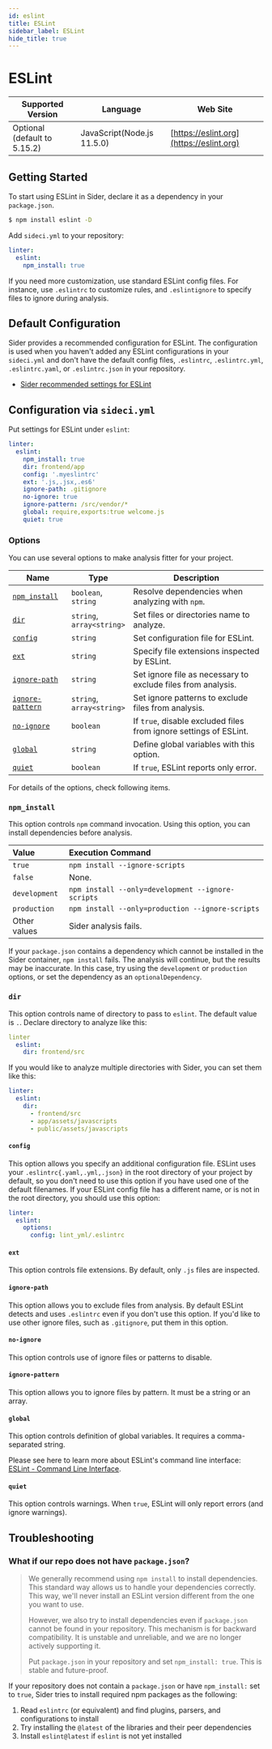 ```yaml
---
id: eslint
title: ESLint
sidebar_label: ESLint
hide_title: true
---
```


# ESLint

| Supported Version | Language | Web Site |
| ----------------- | -------- | -------- |
| Optional (default to 5.15.2) | JavaScript(Node.js 11.5.0) | [https://eslint.org](https://eslint.org) |

## Getting Started

To start using ESLint in Sider, declare it as a dependency in your `package.json`.

```bash
$ npm install eslint -D
```

Add `sideci.yml` to your repository:

```yaml:sideci.yml
linter:
  eslint:
    npm_install: true
```

If you need more customization, use standard ESLint config files. For instance, use `.eslintrc` to customize rules, and `.eslintignore` to specify files to ignore during analysis.

## Default Configuration

Sider provides a recommended configuration for ESLint. The configuration is used when you haven't added any ESLint configurations in your `sideci.yml` and don't have the default config files, `.eslintrc`, `.eslintrc.yml`, `.eslintrc.yaml`, or `.eslintrc.json` in your repository.

* [Sider recommended settings for ESLint](https://github.com/actcat/sideci_config/blob/master/javascript/eslint/eslintrc)

## Configuration via `sideci.yml`

Put settings for ESLint under `eslint`:

```yaml:sideci.yml
linter:
  eslint:
    npm_install: true
    dir: frontend/app
    config: '.myeslintrc'
    ext: '.js,.jsx,.es6'
    ignore-path: .gitignore
    no-ignore: true
    ignore-pattern: /src/vendor/*
    global: require,exports:true welcome.js
    quiet: true
```

### Options

You can use several options to make analysis fitter for your project.

| Name | Type | Description |
| ---- | ---- | ----------- |
| [`npm_install`](#npm_install) | `boolean`,<br />`string` | Resolve dependencies when analyzing with `npm`. |
| [`dir`](#dir) | `string`,<br />`array<string>` | Set files or directories name to analyze. |
| [`config`](#config) | `string` | Set configuration file for ESLint. |
| [`ext`](#ext) | `string` | Specify file extensions inspected by ESLint. |
| [`ignore-path`](#ignore-path) | `string` | Set ignore file as necessary to exclude files from analysis. |
| [`ignore-pattern`](#ignore-pattern) | `string`,<br />`array<string>` | Set ignore patterns to exclude files from analysis. |
| [`no-ignore`](#no-ignore) | `boolean` | If `true`, disable excluded files from ignore settings of ESLint. |
| [`global`](#global) | `string` | Define global variables with this option. |
| [`quiet`](#quiet) | `boolean` | If `true`, ESLint reports only error. |

For details of the options, check following items.

### `npm_install`

This option controls `npm` command invocation. Using this option, you can install dependencies before analysis.

| Value | Execution Command |
| :---- | :---------------- |
| `true` | `npm install --ignore-scripts` |
| `false` | None. |
| `development` | `npm install --only=development --ignore-scripts` |
| `production` | `npm install --only=production --ignore-scripts` |
| Other values | Sider analysis fails. |

If your `package.json` contains a dependency which cannot be installed in the Sider container, `npm install` fails. The analysis will continue, but the results may be inaccurate. In this case, try using the `development` or `production` options, or set the dependency as an `optionalDependency`.

### `dir`

This option controls name of directory to pass to `eslint`. The default value is `.`. Declare directory to analyze like this:

```yaml:sideci.yml
linter
  eslint:
    dir: frontend/src
```

If you would like to analyze multiple directories with Sider, you can set them like this:

```yaml:sideci.yml
linter:
  eslint:
    dir:
      - frontend/src
      - app/assets/javascripts
      - public/assets/javascripts
```

#### `config`

This option allows you specify an additional configuration file. ESLint uses your `.eslintrc{.yaml,.yml,.json}` in the root directory of your project by default, so you don't need to use this option if you have used one of the default filenames. If your ESLint config file has a different name, or is not in the root directory, you should use this option:

```yaml:sideci.yml
linter:
  eslint:
    options:
      config: lint_yml/.eslintrc
```

#### `ext`

This option controls file extensions. By default, only `.js` files are inspected.

#### `ignore-path`

This option allows you to exclude files from analysis. By default ESLint detects and uses `.eslintrc` even if you don't use this option. If you'd like to use other ignore files, such as `.gitignore`, put them in this option.

#### `no-ignore`

This option controls use of ignore files or patterns to disable.

#### `ignore-pattern`

This option allows you to ignore files by pattern. It must be a string or an array.

#### `global`

This option controls definition of global variables. It requires a comma-separated string.

Please see here to learn more about ESLint's command line interface: [ESLint - Command Line Interface](https://eslint.org/docs/user-guide/command-line-interface).

#### `quiet`

This option controls warnings. When `true`, ESLint will only report errors (and ignore warnings).

## Troubleshooting

### What if our repo does not have `package.json`?

> We generally recommend using `npm install` to install dependencies. This standard way allows us to handle your dependencies correctly. This way, we'll never install an ESLint version different from the one you want to use.
>
> However, we also try to install dependencies even if `package.json` cannot be found in your repository. This mechanism is for backward compatibility. It is unstable and unreliable, and we are no longer actively supporting it.
>
> Put `package.json` in your repository and set  `npm_install: true`. This is stable and future-proof.

If your repository does not contain a `package.json` or have `npm_install:` set to `true`, Sider tries to install required npm packages as the following:

1. Read `eslintrc` \(or equivalent\) and find plugins, parsers, and configurations to install
2. Try installing the `@latest` of the libraries and their peer dependencies
3. Install `eslint@latest` if `eslint` is not yet installed

